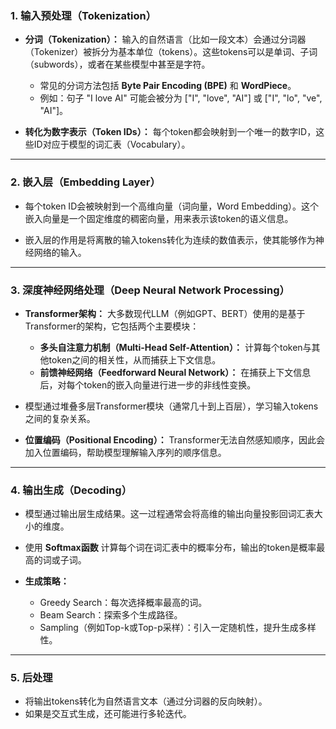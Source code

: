 ### 1. **输入预处理（Tokenization）**

- **分词（Tokenization）：** 输入的自然语言（比如一段文本）会通过分词器（Tokenizer）被拆分为基本单位（tokens）。这些tokens可以是单词、子词（subwords），或者在某些模型中甚至是字符。
    
    - 常见的分词方法包括 **Byte Pair Encoding (BPE)** 和 **WordPiece**。
    - 例如：句子 "I love AI" 可能会被分为 ["I", "love", "AI"] 或 ["I", "lo", "ve", "AI"]。
- **转化为数字表示（Token IDs）：** 每个token都会映射到一个唯一的数字ID，这些ID对应于模型的词汇表（Vocabulary）。
    

---

### 2. **嵌入层（Embedding Layer）**

- 每个token ID会被映射到一个高维向量（词向量，Word Embedding）。这个嵌入向量是一个固定维度的稠密向量，用来表示该token的语义信息。
    
- 嵌入层的作用是将离散的输入tokens转化为连续的数值表示，使其能够作为神经网络的输入。
    

---

### 3. **深度神经网络处理（Deep Neural Network Processing）**

- **Transformer架构：** 大多数现代LLM（例如GPT、BERT）使用的是基于Transformer的架构，它包括两个主要模块：
    
    - **多头自注意力机制（Multi-Head Self-Attention）：** 计算每个token与其他token之间的相关性，从而捕获上下文信息。
    - **前馈神经网络（Feedforward Neural Network）：** 在捕获上下文信息后，对每个token的嵌入向量进行进一步的非线性变换。
- 模型通过堆叠多层Transformer模块（通常几十到上百层），学习输入tokens之间的复杂关系。
    
- **位置编码（Positional Encoding）：** Transformer无法自然感知顺序，因此会加入位置编码，帮助模型理解输入序列的顺序信息。
    

---

### 4. **输出生成（Decoding）**

- 模型通过输出层生成结果。这一过程通常会将高维的输出向量投影回词汇表大小的维度。
    
- 使用 **Softmax函数** 计算每个词在词汇表中的概率分布，输出的token是概率最高的词或子词。
    
- **生成策略：**
    
    - Greedy Search：每次选择概率最高的词。
    - Beam Search：探索多个生成路径。
    - Sampling（例如Top-k或Top-p采样）：引入一定随机性，提升生成多样性。

---

### 5. **后处理**

- 将输出tokens转化为自然语言文本（通过分词器的反向映射）。
- 如果是交互式生成，还可能进行多轮迭代。